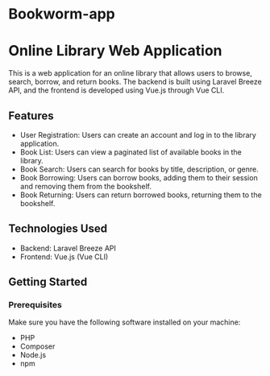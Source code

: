 # Bookworm-app

# Online Library Web Application

This is a web application for an online library that allows users to browse, search, borrow, and return books. The backend is built using Laravel Breeze API, and the frontend is developed using Vue.js through Vue CLI.

## Features

- User Registration: Users can create an account and log in to the library application.
- Book List: Users can view a paginated list of available books in the library.
- Book Search: Users can search for books by title, description, or genre.
- Book Borrowing: Users can borrow books, adding them to their session and removing them from the bookshelf.
- Book Returning: Users can return borrowed books, returning them to the bookshelf.

## Technologies Used

- Backend: Laravel Breeze API
- Frontend: Vue.js (Vue CLI)

## Getting Started

### Prerequisites

Make sure you have the following software installed on your machine:

- PHP
- Composer
- Node.js
- npm
